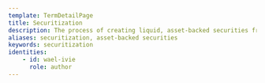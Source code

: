 ```yaml
---
template: TermDetailPage
title: Securitization 
description: The process of creating liquid, asset-backed securities from pools of illiquid assets.
aliases: securitization, asset-backed securities
keywords: securitization
identities: 
    - id: wael-ivie
      role: author
---
```


##
